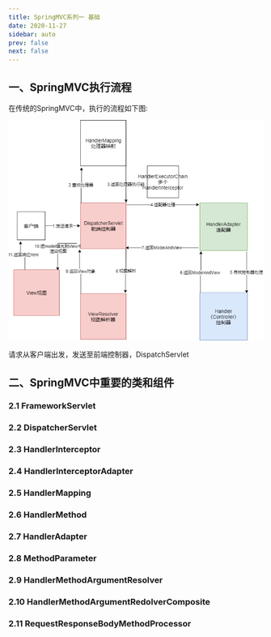 ```yaml
---
title: SpringMVC系列一 基础
date: 2020-11-27
sidebar: auto
prev: false
next: false
---
```


## 一、SpringMVC执行流程
 
在传统的SpringMVC中，执行的流程如下图:

<center>

![Spring MVC](./img/mvc.png)

</center>

请求从客户端出发，发送至前端控制器，DispatchServlet


## 二、SpringMVC中重要的类和组件

### 2.1 FrameworkServlet
### 2.2 DispatcherServlet
### 2.3 HandlerInterceptor
### 2.4 HandlerInterceptorAdapter
### 2.5 HandlerMapping
### 2.6 HandlerMethod
### 2.7 HandlerAdapter
### 2.8 MethodParameter
### 2.9 HandlerMethodArgumentResolver
### 2.10 HandlerMethodArgumentRedolverComposite
### 2.11 RequestResponseBodyMethodProcessor